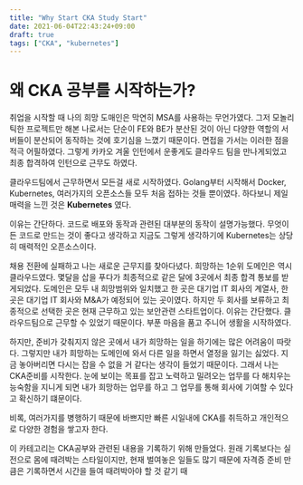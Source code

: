 ```yaml
---
title: "Why Start CKA Study Start"
date: 2021-06-04T22:43:24+09:00
draft: true
tags: ["CKA", "kubernetes"]
---
```

# 왜 CKA 공부를 시작하는가?
취업을 시작할 때 나의 희망 도매인은 막연히 MSA를 사용하는 무언가였다. 그저 모놀리틱한 프로젝트만 해본 나로서는 단순이 FE와 BE가 분산된 것이 아닌 다양한 역할의 서버들이 분산되어 동작하는 것에 호기심을 느꼈기 때문이다. 면접을 가서는 이러한 점을 적극 어필하였다. 그렇게 카카오 겨울 인턴에서 운좋게도 클라우드 팀을 만나게되었고 최종 합격하여 인턴으로 근무도 하였다.

클라우드팀에서 근무하면서 모든걸 새로 시작하였다. Golang부터 시작해서 Docker, Kubernetes, 여러가지의 오픈소스들 모두 처음 접하는 것들 뿐이였다. 하다보니 제일 매력을 느낀 것은 **Kubernetes** 였다.

이유는 간단하다. 코드로 배포와 동작과 관련된 대부분의 동작이 설명가능했다. 무엇이든 코드로 만드는 것이 좋다고 생각하고 지금도 그렇게 생각하기에 Kubernetes는 상당히 매력적인 오픈소스이다.

채용 전환에 실패하고 나는 새로운 근무지를 찾아다녔다. 희망하는 1순위 도메인은 역시 클라우드였다. 몇달을 삽을 푸다가 최종적으로 같은 달에 3곳에서 최종 합격 통보를 받게되었다. 도메인은 모두 내 희망범위와 일치했고 한 곳은 대기업 IT 회사의 계열사, 한 곳은 대기업 IT 회사와 M&A가 예정되어 있는 곳이였다. 하지만 두 회사를 보류하고 최종적으로 선택한 곳은 현재 근무하고 있는 보안관련 스타트업이다. 이유는 간단했다. 클라우드팀으로 근무할 수 있었기 때문이다. 부푼 마음을 품고 주니어 생활을 시작하였다.

하지만, 준비가 갖춰지지 않은 곳에서 내가 희망하는 일을 하기에는 많은 어려움이 따랏다. 그렇지만 내가 희망하는 도메인에 와서 다른 일을 하면서 열정을 잃기는 싫었다. 지금 놓아버리면 다시는 잡을 수 없을 거 같다는 생각이 들었기 때문이다. 그래서 나는 CKA준비를 시작한다. 눈에 보이는 목표를 잡고 노력하고 밀려오는 업무를 다 해치우는 능숙함을 지니게 되면 내가 희망하는 업무를 하고 그 업무를 통해 회사에 기여할 수 있다고 확신하기 떄문이다.

비록, 여러가지를 병행하기 때문에 바쁘지만 빠른 시일내에 CKA를 취득하고 개인적으로 다양한 경험을 쌓고자 한다.

이 카테고리는 CKA공부와 관련된 내용을 기록하기 위해 만들었다. 원래 기록보다는 실전으로 몸에 때려박는 스타일이지만, 현재 벌여놓은 일들도 많기 때문에 자격증 준비 만큼은 기록하면서 시간을 들여 때려박아야 할 것 같기 때